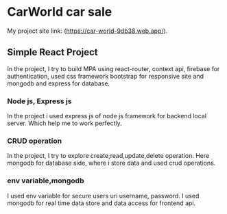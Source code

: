 # CarWorld car sale

My project site link: (https://car-world-9db38.web.app/).

## Simple React Project

In the project, I try to build MPA using react-router, context api, firebase for authentication, used css framework bootstrap for responsive site and mongodb and express for database.

### Node js, Express js

In the project i used express js of node js framework for backend local server. Which help me to work perfectly.

### CRUD operation

In the project, I try to explore create,read,update,delete operation. Here mongodb for database side, where i store data and used crud operations.

### env variable,mongodb

I used env variable for secure users uri username, password. I used mongodb for real time data store and data access for frontend api.